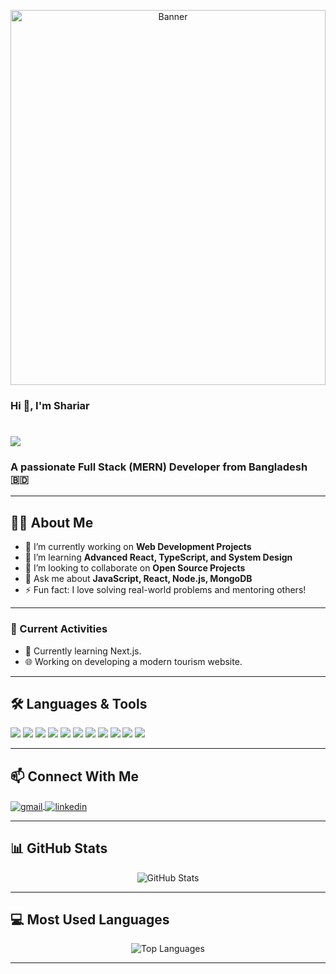 <!-- Banner Section -->
<p align="center">
   <img src="https://i.ibb.co/Ldcb7QRB/Black-and-Yellow-Web-Developer-Linked-In-Banner.png" 
        alt="Banner" 
        width="100%" 
        height="600" />
</p>
<h3 align="">Hi 👋, I'm Shariar</h3>
<h1 align="left">
  <img src="https://readme-typing-svg.herokuapp.com?font=Fira+Code&weight=500&size=24&pause=1000&color=FF61D3&center=false&vCenter=true&width=450&lines=MERN+Stack+Developer;Love+to+Build+Web+Apps!" />
</h1>
<h3 align="">A passionate Full Stack (MERN) Developer from Bangladesh 🇧🇩</h3>

---

## 🧑‍💻 About Me

- 🔭 I’m currently working on **Web Development Projects**
- 🌱 I’m learning **Advanced React, TypeScript, and System Design**
- 👯 I’m looking to collaborate on **Open Source Projects**
- 💬 Ask me about **JavaScript, React, Node.js, MongoDB**
- ⚡ Fun fact: I love solving real-world problems and mentoring others!

---
### 📌 Current Activities  
- 🚀 Currently learning Next.js.  
- 🌐 Working on developing a modern tourism website.  
---

## 🛠️ Languages & Tools

<p align="left">
  <img src="https://img.shields.io/badge/React-20232A?style=for-the-badge&logo=react&logoColor=61DAFB" />
  <img src="https://img.shields.io/badge/JavaScript-F7DF1E?style=for-the-badge&logo=javascript&logoColor=black" />
  <img src="https://img.shields.io/badge/TailwindCSS-06B6D4?style=for-the-badge&logo=tailwindcss&logoColor=white" />
  <img src="https://img.shields.io/badge/CSS3-1572B6?style=for-the-badge&logo=css3&logoColor=white" />
  <img src="https://img.shields.io/badge/HTML5-E34F26?style=for-the-badge&logo=html5&logoColor=white" />
  <img src="https://img.shields.io/badge/Node.js-339933?style=for-the-badge&logo=nodedotjs&logoColor=white" />
  <img src="https://img.shields.io/badge/Express.js-000000?style=for-the-badge&logo=express&logoColor=white" />
  <img src="https://img.shields.io/badge/MongoDB-4EA94B?style=for-the-badge&logo=mongodb&logoColor=white" />
  <img src="https://img.shields.io/badge/Firebase-FFCA28?style=for-the-badge&logo=firebase&logoColor=black" />
  <img src="https://img.shields.io/badge/Thunder_Client-4A90E2?style=for-the-badge&logo=thunderclient&logoColor=white" />
  <img src="https://img.shields.io/badge/Git-F05032?style=for-the-badge&logo=git&logoColor=white" />
</p>



---

## 📫 Connect With Me

<p align="left">
  <a href="mailto:shariar2739@gmail.com" target="blank">
    <img align="center" src="https://img.shields.io/badge/Gmail-D14836?style=for-the-badge&logo=gmail&logoColor=white" alt="gmail" />
  </a>
  <a href="https://www.linkedin.com/in/shahab-bin-shariar-web/" target="blank">
    <img align="center" src="https://img.shields.io/badge/LinkedIn-blue?style=for-the-badge&logo=linkedin&logoColor=white" alt="linkedin"/>
  </a>
</p>

---

## 📊 GitHub Stats

<p align="center">
  <img src="https://github-readme-stats.vercel.app/api?username=sihab176&show_icons=true&theme=radical" alt="GitHub Stats" />
</p>

---

## 💻 Most Used Languages

<p align="center">
  <img src="https://github-readme-stats.vercel.app/api/top-langs/?username=sihab176&layout=compact&theme=radical" alt="Top Languages" />
</p>

---



